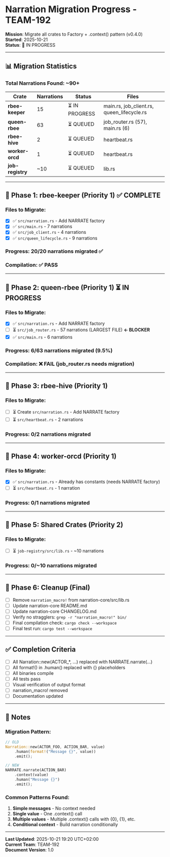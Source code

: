 # Narration Migration Progress - TEAM-192

**Mission**: Migrate all crates to Factory + .context() pattern (v0.4.0)  
**Started**: 2025-10-21  
**Status**: 🚧 IN PROGRESS

---

## 📊 Migration Statistics

### Total Narrations Found: ~90+

| Crate | Narrations | Status | Files |
|-------|-----------|--------|-------|
| **rbee-keeper** | 15 | ⏳ IN PROGRESS | main.rs, job_client.rs, queen_lifecycle.rs |
| **queen-rbee** | 63 | ⏳ QUEUED | job_router.rs (57), main.rs (6) |
| **rbee-hive** | 2 | ⏳ QUEUED | heartbeat.rs |
| **worker-orcd** | 1 | ⏳ QUEUED | heartbeat.rs |
| **job-registry** | ~10 | ⏳ QUEUED | lib.rs |

---

## 🎯 Phase 1: rbee-keeper (Priority 1) ✅ COMPLETE

### Files to Migrate:
- [x] ✅ `src/narration.rs` - Add NARRATE factory
- [x] ✅ `src/main.rs` - 7 narrations
- [x] ✅ `src/job_client.rs` - 4 narrations  
- [x] ✅ `src/queen_lifecycle.rs` - 9 narrations

### Progress: 20/20 narrations migrated ✅
### Compilation: ✅ PASS

---

## 🎯 Phase 2: queen-rbee (Priority 1) ⏳ IN PROGRESS

### Files to Migrate:
- [x] ✅ `src/narration.rs` - Add NARRATE factory
- [ ] ⏳ `src/job_router.rs` - 57 narrations (LARGEST FILE) **← BLOCKER**
- [x] ✅ `src/main.rs` - 6 narrations

### Progress: 6/63 narrations migrated (9.5%)
### Compilation: ❌ FAIL (job_router.rs needs migration)

---

## 🎯 Phase 3: rbee-hive (Priority 1)

### Files to Migrate:
- [ ] ⏳ Create `src/narration.rs` - Add NARRATE factory
- [ ] ⏳ `src/heartbeat.rs` - 2 narrations

### Progress: 0/2 narrations migrated

---

## 🎯 Phase 4: worker-orcd (Priority 1)

### Files to Migrate:
- [x] ✅ `src/narration.rs` - Already has constants (needs NARRATE factory)
- [ ] ⏳ `src/heartbeat.rs` - 1 narration

### Progress: 0/1 narrations migrated

---

## 🎯 Phase 5: Shared Crates (Priority 2)

### Files to Migrate:
- [ ] ⏳ `job-registry/src/lib.rs` - ~10 narrations

### Progress: 0/~10 narrations migrated

---

## 🧹 Phase 6: Cleanup (Final)

- [ ] Remove `narration_macro!` from narration-core/src/lib.rs
- [ ] Update narration-core README.md
- [ ] Update narration-core CHANGELOG.md
- [ ] Verify no stragglers: `grep -r "narration_macro!" bin/`
- [ ] Final compilation check: `cargo check --workspace`
- [ ] Final test run: `cargo test --workspace`

---

## ✅ Completion Criteria

- [ ] All Narration::new(ACTOR_*, ...) replaced with NARRATE.narrate(...)
- [ ] All format!() in .human() replaced with {} placeholders
- [ ] All binaries compile
- [ ] All tests pass
- [ ] Visual verification of output format
- [ ] narration_macro! removed
- [ ] Documentation updated

---

## 📝 Notes

### Migration Pattern:
```rust
// OLD
Narration::new(ACTOR_FOO, ACTION_BAR, value)
    .human(format!("Message {}", value))
    .emit();

// NEW
NARRATE.narrate(ACTION_BAR)
    .context(value)
    .human("Message {}")
    .emit();
```

### Common Patterns Found:
1. **Simple messages** - No context needed
2. **Single value** - One .context() call
3. **Multiple values** - Multiple .context() calls with {0}, {1}, etc.
4. **Conditional context** - Build narration conditionally

---

**Last Updated**: 2025-10-21 19:20 UTC+02:00  
**Current Team**: TEAM-192  
**Document Version**: 1.0
